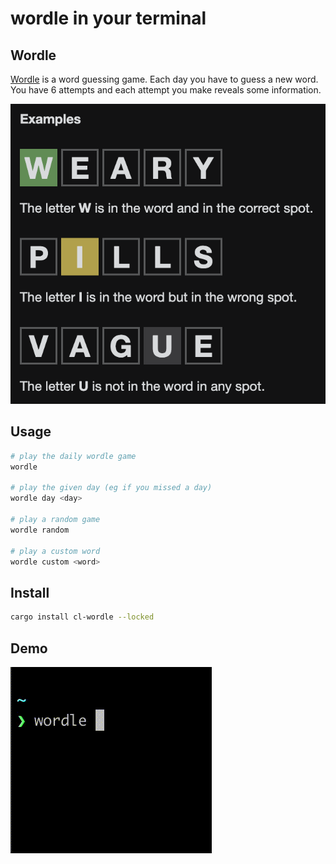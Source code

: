# wordle in your terminal

## Wordle

[Wordle](https://www.powerlanguage.co.uk/wordle/) is a word guessing game.
Each day you have to guess a new word.
You have 6 attempts and each attempt you make reveals some information.

![Example](assets/example.png)

## Usage

```sh
# play the daily wordle game
wordle

# play the given day (eg if you missed a day)
wordle day <day>

# play a random game
wordle random

# play a custom word
wordle custom <word>
```

## Install

```sh
cargo install cl-wordle --locked
```

## Demo

![Demo](assets/demo.gif)
